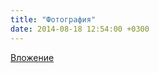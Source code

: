 ```yaml
---
title: "Фотография"
date: 2014-08-18 12:54:00 +0300
---
```



[Вложение](/assets/vk_photos/1/Z2EkHqlWhbY.jpg)
